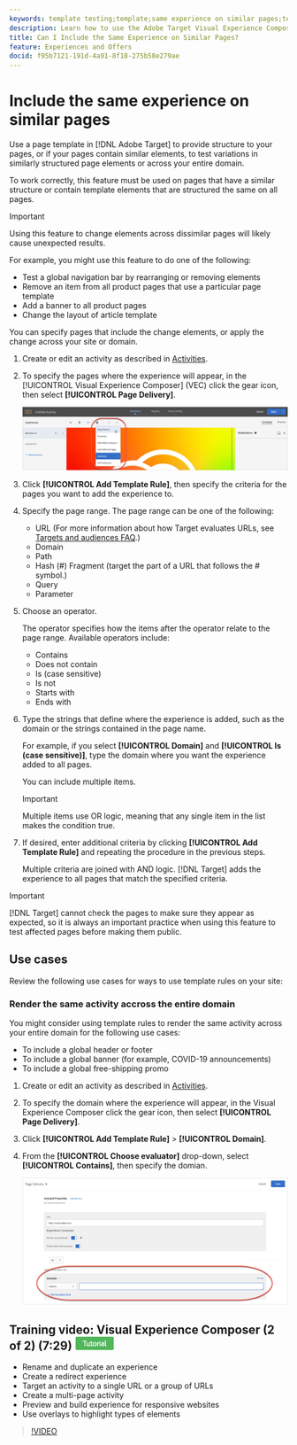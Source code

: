 ```yaml
---
keywords: template testing;template;same experience on similar pages;template test
description: Learn how to use the Adobe Target Visual Experience Composer (VEC) to include the same experience on multiple pages that are similarly structured or contain the same template elements.
title: Can I Include the Same Experience on Similar Pages?
feature: Experiences and Offers
docid: f95b7121-191d-4a91-8f18-275b58e279ae
---
```


# Include the same experience on similar pages

Use a page template in [!DNL Adobe Target] to provide structure to your pages, or if your pages contain similar elements, to test variations in similarly structured page elements or across your entire domain.

To work correctly, this feature must be used on pages that have a similar structure or contain template elements that are structured the same on all pages.

>[!IMPORTANT]
>
>Using this feature to change elements across dissimilar pages will likely cause unexpected results.

For example, you might use this feature to do one of the following:

* Test a global navigation bar by rearranging or removing elements 
* Remove an item from all product pages that use a particular page template 
* Add a banner to all product pages 
* Change the layout of article template

You can specify pages that include the change elements, or apply the change across your site or domain. 

1. Create  or edit an activity as described in [Activities](/help/c-activities/activities.md#concept_D317A95A1AB54674BA7AB65C7985BA03).

1. To specify the pages where the experience will appear, in the [!UICONTROL Visual Experience Composer] (VEC) click the gear icon, then select **[!UICONTROL Page Delivery]**.

   ![Gear icon > Page Delivery](/help/c-experiences/c-visual-experience-composer/assets/icon-gear.png)

1. Click **[!UICONTROL Add Template Rule]**, then specify the criteria for the pages you want to add the experience to.

1. Specify the page range. The page range can be one of the following:

    * URL (For more information about how Target evaluates URLs, see [Targets and audiences FAQ](/help/c-target/c-troubleshooting-targets-and-audiences/troubleshooting-targets-and-audiences.md).)
    * Domain
    * Path
    * Hash (#) Fragment (target the part of a URL that follows the # symbol.) 
    * Query
    * Parameter

1. Choose an operator.

   The operator specifies how the items after the operator relate to the page range. Available operators include:

    * Contains
    * Does not contain
    * Is (case sensitive)
    * Is not
    * Starts with
    * Ends with

1. Type the strings that define where the experience is added, such as the domain or the strings contained in the page name.

   For example, if you select **[!UICONTROL Domain]** and **[!UICONTROL Is (case sensitive)]**, type the domain where you want the experience added to all pages.

   You can include multiple items.

   >[!IMPORTANT]
   >
   >Multiple items use OR logic, meaning that any single item in the list makes the condition true.

1. If desired, enter additional criteria by clicking **[!UICONTROL Add Template Rule]** and repeating the procedure in the previous steps.

   Multiple criteria are joined with AND logic. [!DNL Target] adds the experience to all pages that match the specified criteria.

>[!IMPORTANT]
>
> [!DNL Target] cannot check the pages to make sure they appear as expected, so it is always an important practice when using this feature to test affected pages before making them public.

## Use cases

Review the following use cases for ways to use template rules on your site:

### Render the same activity accross the entire domain

You might consider using template rules to render the same activity across your entire domain for the following use cases:

* To include a global header or footer
* To include a global banner (for example, COVID-19 announcements)
* To include a global free-shipping promo

1. Create or edit an activity as described in [Activities](/help/c-activities/activities.md#concept_D317A95A1AB54674BA7AB65C7985BA03).

1. To specify the domain where the experience will appear, in the Visual Experience Composer click the gear icon, then select **[!UICONTROL Page Delivery]**.

1. Click **[!UICONTROL Add Template Rule]** > **[!UICONTROL Domain]**.

1. From the **[!UICONTROL Choose evaluator]** drop-down, select **[!UICONTROL Contains]**, then specify the domian.

   ![Domain contains](/help/c-experiences/c-visual-experience-composer/assets/domain-template-rule.png)

## Training video: Visual Experience Composer (2 of 2) (7:29) ![Tutorial badge](/help/assets/tutorial.png)

* Rename and duplicate an experience 
* Create a redirect experience 
* Target an activity to a single URL or a group of URLs 
* Create a multi-page activity 
* Preview and build experience for responsive websites 
* Use overlays to highlight types of elements

>[!VIDEO](https://video.tv.adobe.com/v/17401)